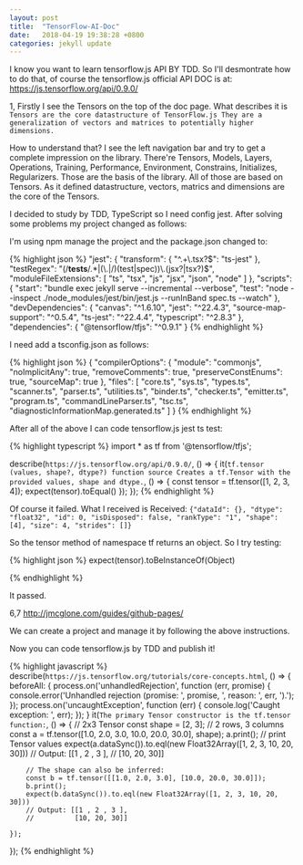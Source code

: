 ```yaml
---
layout: post
title:  "TensorFlow-AI-Doc"
date:   2018-04-19 19:38:28 +0800
categories: jekyll update
---
```

I know you want to learn tensorflow.js API BY TDD. So I'll desmontrate how to do that, of course the tensorflow.js official API DOC is at: https://js.tensorflow.org/api/0.9.0/

1, Firstly I see the Tensors on the top of the doc page. What describes it is `Tensors are the core datastructure of TensorFlow.js They are a generalization of vectors and matrices to potentially higher dimensions.`

How to understand that? I see the left navigation bar and try to get a complete impression on the library. There're Tensors, Models, Layers, Operations, Training, Performance, Environment, Constrains, Initializes, Regularizers. Those are the basis of the library. All of those are based on Tensors. As it defined datastructure, vectors, matrics and dimensions are the core of the Tensors.

I decided to study by TDD, TypeScript so I need config jest. After solving some problems my project changed as follows:

I'm using npm manage the project and the package.json changed to:

{% highlight json %}
"jest": {
    "transform": {
      "^.+\\.tsx?$": "ts-jest"
    },
    "testRegex": "(/__tests__/.*|(\\.|/)(test|spec))\\.(jsx?|tsx?)$",
    "moduleFileExtensions": [
      "ts",
      "tsx",
      "js",
      "jsx",
      "json",
      "node"
    ]
  },
  "scripts": {
    "start": "bundle exec jekyll serve --incremental  --verbose",
    "test": "node --inspect ./node_modules/jest/bin/jest.js --runInBand  spec.ts --watch"
  },
   "devDependencies": {
    "canvas": "^1.6.10",
    "jest": "^22.4.3",
    "source-map-support": "^0.5.4",
    "ts-jest": "^22.4.4",
    "typescript": "^2.8.3"
  },
  "dependencies": {
    "@tensorflow/tfjs": "^0.9.1"
  }
{% endhighlight %}

I need add a tsconfig.json as follows:

{% highlight json %}
{
    "compilerOptions": {
        "module": "commonjs",
        "noImplicitAny": true,
        "removeComments": true,
        "preserveConstEnums": true,
        "sourceMap": true
    },
    "files": [
        "core.ts",
        "sys.ts",
        "types.ts",
        "scanner.ts",
        "parser.ts",
        "utilities.ts",
        "binder.ts",
        "checker.ts",
        "emitter.ts",
        "program.ts",
        "commandLineParser.ts",
        "tsc.ts",
        "diagnosticInformationMap.generated.ts"
    ]
}
{% endhighlight %}

After all of the above I can code tensorflow.js jest ts test:

{% highlight typescript %}
import * as tf from '@tensorflow/tfjs';

describe(`https://js.tensorflow.org/api/0.9.0/`, () => {
    it(`tf.tensor (values, shape?, dtype?) function source
Creates a tf.Tensor with the provided values, shape and dtype.`, () => {
            const tensor = tf.tensor([1, 2, 3, 4]);
            expect(tensor).toEqual()
        });
});
{% endhighlight %}

Of course it failed. What I received is Received:
      `{"dataId": {}, "dtype": "float32", "id": 0, "isDisposed": false, "rankType": "1", "shape": [4], "size": 4, "strides": []}`

So the tensor method of namespace tf returns an object. So I try testing:

{% highlight json %}
            expect(tensor).toBeInstanceOf(Object)
 
{% endhighlight %}

It passed.

6,7 http://jmcglone.com/guides/github-pages/

We can create a project and manage it by following the above instructions.

Now you can code tensorflow.js by TDD and publish it!

{% highlight javascript %}
describe(`https://js.tensorflow.org/tutorials/core-concepts.html`, () => {
    beforeAll: {
        process.on('unhandledRejection', function (err, promise) {
            console.error('Unhandled rejection (promise: ', promise, ', reason: ', err, ').');
        });
        process.on('uncaughtException', function (err) {
            console.log('Caught exception: ', err);
        });
    }
    it(`The primary Tensor constructor is the tf.tensor function:`, () => {
        // 2x3 Tensor
        const shape = [2, 3]; // 2 rows, 3 columns
        const a = tf.tensor([1.0, 2.0, 3.0, 10.0, 20.0, 30.0], shape);
        a.print(); // print Tensor values
        expect(a.dataSync()).to.eql(new Float32Array([1, 2, 3, 10, 20, 30]))
        // Output: [[1 , 2 , 3 ],
        //          [10, 20, 30]]

        // The shape can also be inferred:
        const b = tf.tensor([[1.0, 2.0, 3.0], [10.0, 20.0, 30.0]]);
        b.print();
        expect(b.dataSync()).to.eql(new Float32Array([1, 2, 3, 10, 20, 30]))
        // Output: [[1 , 2 , 3 ],
        //          [10, 20, 30]]

    });
});
{% endhighlight %}